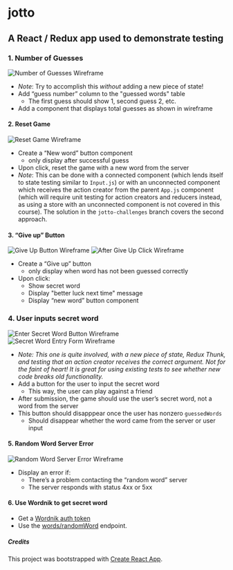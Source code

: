 # jotto

## A React / Redux app used to demonstrate testing

### 1. Number of Guesses

![Number of Guesses Wireframe](https://raw.githubusercontent.com/mojaray2k/jotto/master/images/number-of-guesses_wireframe.png)

- _Note_: Try to accomplish this _without_ adding a new piece of state!
- Add “guess number” column to the "guessed words" table
  - The first guess should show 1, second guess 2, etc.
- Add a component that displays total guesses as shown in wireframe

#### 2. Reset Game

![Reset Game Wireframe](https://raw.githubusercontent.com/mojaray2k/jotto/master/images/new-game_wireframe.png)

- Create a “New word” button component
  - only display after successful guess
- Upon click, reset the game with a new word from the server
- _Note_: This can be done with a connected component (which lends itself to state testing similar to `Input.js`) or with an unconnected component which receives the action creator from the parent `App.js` component (which will require unit testing for action creators and reducers instead, as using a store with an unconnected component is not covered in this course). The solution in the `jotto-challenges` branch covers the second approach.

#### 3. “Give up” Button

![Give Up Button Wireframe](https://raw.githubusercontent.com/mojaray2k/jotto/master/images/give-up-button_wireframe.png)
![After Give Up Click Wireframe](https://raw.githubusercontent.com/mojaray2k/jotto/master/images/after-give-up_wireframe.png)

- Create a “Give up” button
  - only display when word has not been guessed correctly
- Upon click:
  - Show secret word
  - Display "better luck next time" message
  - Display “new word” button component

### 4. User inputs secret word

![Enter Secret Word Button Wireframe](https://raw.githubusercontent.com/mojaray2k/jotto/master/images/enter-secret-word_wireframe.png)  
 ![Secret Word Entry Form Wireframe](https://raw.githubusercontent.com/mojaray2k/jotto/master/images/secret-word-entry-form_wireframe.png)

- _Note: This one is quite involved, with a new piece of state, Redux Thunk, and testing that an action creator receives the correct argument. Not for the faint of heart! It is great for using existing tests to see whether new code breaks old functionality._
- Add a button for the user to input the secret word
  - This way, the user can play against a friend
- After submission, the game should use the user’s secret word, not a word from the server
- This button should disapppear once the user has nonzero `guessedWords`
  - Should disappear whether the word came from the server or user input

#### 5. Random Word Server Error

![Random Word Server Error Wireframe](https://raw.githubusercontent.com/mojaray2k/jotto/master/images/random-word-server-error_wireframe.png)

- Display an error if:
  - There’s a problem contacting the “random word” server
  - The server responds with status 4xx or 5xx

#### 6. Use Wordnik to get secret word

- Get a [Wordnik auth token](http://developer.wordnik.com/)
- Use the [words/randomWord](http://developer.wordnik.com/docs.html) endpoint.

##### Credits

This project was bootstrapped with [Create React App](https://github.com/facebookincubator/create-react-app).
